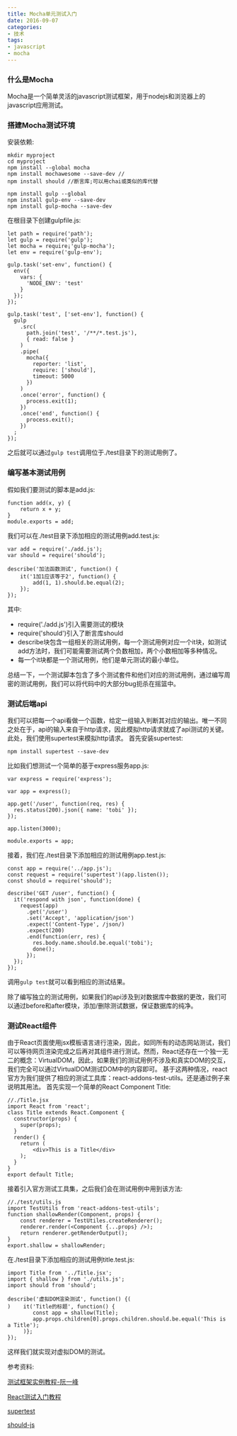 ```yaml
---
title: Mocha单元测试入门
date: 2016-09-07
categories:
- 技术
tags:
- javascript
- mocha
---
```



### 什么是Mocha  
Mocha是一个简单灵活的javascript测试框架，用于nodejs和浏览器上的javascript应用测试。

<!--more-->
### 搭建Mocha测试环境
安装依赖:

```
mkdir myproject
cd myproject
npm install --global mocha 
npm install mochawesome --save-dev //
npm install should //断言库;可以用chai或类似的库代替

npm install gulp --global
npm install gulp-env --save-dev
npm install gulp-mocha --save-dev
```

在根目录下创建gulpfile.js: 
 
```
let path = require('path');
let gulp = require('gulp');
let mocha = require¡'gulp-mocha');
let env = require('gulp-env');

gulp.task('set-env', function() {
  env({
    vars: {
      'NODE_ENV': 'test'
    }
  });
});

gulp.task('test', ['set-env'], function() {
  gulp
    .src(
      path.join('test', '/**/*.test.js'), 
      { read: false }
    )
    .pipe(
      mocha({
        reporter: 'list',
        require: ['should'],
        timeout: 5000
      })
    )
    .once('error', function() {
      process.exit(1);
    })
    .once('end', function() {
      process.exit();
    })
  ;
});

```
之后就可以通过``gulp test``调用位于./test目录下的测试用例了。
  
### 编写基本测试用例
假如我们要测试的脚本是add.js: 
  
```
function add(x, y) {
	return x + y;
}
module.exports = add;
```

我们可以在./test目录下添加相应的测试用例add.test.js:
  
```
var add = require('./add.js');
var should = require('should');

describe('加法函数测试', function() {
    it('1加1应该等于2', function() {
        add(1, 1).should.be.equal(2);
    });
});
```

其中:  

* require('./add.js')引入需要测试的模块   
* require('should')引入了断言库should  
* describe块包含一组相关的测试用例，每一个测试用例对应一个it块，如测试add方法时，我们可能需要测试两个负数相加，两个小数相加等多种情况。
* 每一个it块都是一个测试用例，他们是单元测试的最小单位。
  
总结一下，一个测试脚本包含了多个测试套件和他们对应的测试用例，通过编写周密的测试用例，我们可以将代码中的大部分bug扼杀在摇篮中。

### 测试后端api
我们可以把每一个api看做一个函数，给定一组输入判断其对应的输出。唯一不同之处在于，api的输入来自于http请求，因此模拟http请求就成了api测试的关键。此处，我们使用supertest来模拟http请求。
首先安装supertest:
  
```
npm install supertest --save-dev
```
比如我们想测试一个简单的基于express服务app.js:

```
var express = require('express');

var app = express();

app.get('/user', function(req, res) {
  res.status(200).json({ name: 'tobi' });
});

app.listen(3000);

module.exports = app;
```

接着，我们在./test目录下添加相应的测试用例app.test.js:

```
const app = require('../app.js');
const request = require('supertest')(app.listen());
const should = require('should');

describe('GET /user', function() {
  it('respond with json', function(done) {
    request(app)
      .get('/user')
      .set('Accept', 'application/json')
      .expect('Content-Type', /json/)
      .expect(200)
      .end(function(err, res) {
        res.body.name.should.be.equal('tobi');
        done();        
      });
  });
});
```
调用``gulp test``就可以看到相应的测试结果。

除了编写独立的测试用例，如果我们的api涉及到对数据库中数据的更改，我们可以通过before和after模块，添加/删除测试数据，保证数据库的纯净。


### 测试React组件

由于React页面使用jsx模板语言进行渲染，因此，如同所有的动态网站测试，我们可以等待网页渲染完成之后再对其组件进行测试。然而，React还存在一个独一无二的概念：VirtualDOM，因此，如果我们的测试用例不涉及和真实DOM的交互，我们完全可以通过VirtualDOM测试DOM中的内容即可。
基于这两种情况，react官方为我们提供了相应的测试工具库：react-addons-test-utils。还是通过例子来说明其用法。
首先实现一个简单的React Component Title:

```
//./Title.jsx
import React from 'react';
class Title extends React.Component {
  constructor(props) {
    super(props);
  }
  render() {
    return (
        <div>This is a Title</div>
    );
  }
}
export default Title;
```

接着引入官方测试工具集，之后我们会在测试用例中用到该方法:
 
```
//./test/utils.js
import TestUtils from 'react-addons-test-utils';
function shallowRender(Component, props) {
    const renderer = TestUtiles.createRenderer();
    renderer.render(<Component {...props} />);
    return renderer.getRenderOutput(); 
}
export.shallow = shallowRender;
```

在./test目录下添加相应的测试用例title.test.js:

```
import Title from '../Title.jsx';
import { shallow } from './utils.js';
import should from 'should';

describe('虚拟DOM渲染测试', function() {(
)    it('Title的标题', function() {
        const app = shallow(Title);
        app.props.children[0].props.children.should.be.equal('This is a Title');
     )};
});
```
这样我们就实现对虚拟DOM的测试。

参考资料:  
  
[测试框架实例教程-阮一峰](http://www.ruanyifeng.com/blog/2015/12/a-mocha-tutorial-of-examples.html)
  
[React测试入门教程](http://www.ruanyifeng.com/blog/2016/02/react-testing-tutorial.html)
  
[supertest](https://github.com/visionmedia/supertest)  
  
[should-js](http://unitjs.com/guide/should-js.html)

